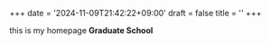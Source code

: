 +++
date = '2024-11-09T21:42:22+09:00'
draft = false
title = ''
+++

this is my homepage
**Graduate School**